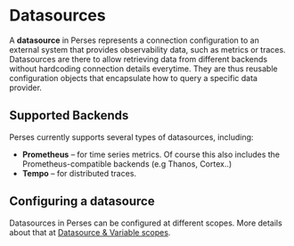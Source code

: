 # Datasources

A **datasource** in Perses represents a connection configuration to an external system that provides observability data, such as metrics or traces. Datasources are there to allow retrieving data from different backends without hardcoding connection details everytime. They are thus reusable configuration objects that encapsulate how to query a specific data provider.

## Supported Backends

Perses currently supports several types of datasources, including:

- **Prometheus** – for time series metrics. Of course this also includes the Prometheus-compatible backends (e.g Thanos, Cortex..)
- **Tempo** – for distributed traces.

## Configuring a datasource

Datasources in Perses can be configured at different scopes. More details about that at [Datasource & Variable scopes](./datasource-and-variable-scopes.md).